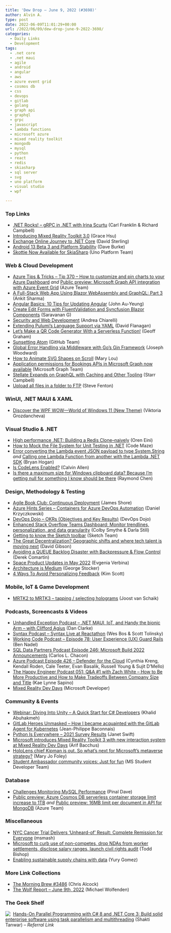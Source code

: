 ```yaml
---
title: 'Dew Drop – June 9, 2022 (#3698)'
author: Alvin A.
type: post
date: 2022-06-09T11:01:29+00:00
url: /2022/06/09/dew-drop-june-9-2022-3698/
categories:
  - Daily Links
  - Development
tags:
  - .net core
  - .net maui
  - agile
  - android
  - angular
  - aws
  - azure event grid
  - cosmos db
  - css
  - devops
  - gitlab
  - golang
  - graph api
  - graphql
  - grpc
  - javascript
  - lambda functions
  - microsoft azure
  - mixed reality toolkit
  - mongodb
  - mysql
  - python
  - react
  - redis
  - skiasharp
  - sql server
  - svg
  - uno platform
  - visual studio
  - wpf

---
```

### <a name="top"></a>Top Links

  * <a href="https://www.dotnetrocks.com/default.aspx?ShowNum=1797" target="_blank" rel="noopener">.NET Rocks! &#8211; gRPC in .NET with Irina Scurtu</a> (Carl Franklin & Richard Campbell)
  * <a href="http://www.youtube.com/watch?v=X_2jYhAk4G8" target="_blank" rel="noopener">Introducing Mixed Reality Toolkit 3.0</a> (Grace Hsu)
  * <a href="https://devblogs.microsoft.com/dotnet/exchange-online-journey-to-net-core/?WT.mc_id=DOP-MVP-4025064" target="_blank" rel="noopener">Exchange Online Journey to .NET Core</a> (David Sterling)
  * <a href="http://android-developers.googleblog.com/2022/06/android-13-beta-3-platform-stability.html" target="_blank" rel="noopener">Android 13 Beta 3 and Platform Stability</a> (Dave Burke)
  * <a href="https://platform.uno/blog/skottie-now-available-for-skiasharp/" target="_blank" rel="noopener">Skottie Now Available for SkiaSharp</a> (Uno Platform Team)



### <a name="web"></a>Web & Cloud Development

  * <a href="https://microsoft.github.io/AzureTipsAndTricks/blog/tip370.html" target="_blank" rel="noopener">Azure Tips & Tricks &#8211; Tip 370 &#8211; How to customize and pin charts to your Azure Dashboard</a> _and_ <a href="https://azure.microsoft.com/en-us/updates/public-preview-microsoft-graph-api-integration-with-azure-event-grid/?WT.mc_id=DOP-MVP-4025064" target="_blank" rel="noopener">Public preview: Microsoft Graph API integration with Azure Event Grid</a> (Azure Team)
  * <a href="https://www.syncfusion.com/blogs/post/a-full-stack-web-app-using-blazor-webassembly-and-graphql-part-3.aspx" target="_blank" rel="noopener">A Full-Stack Web App Using Blazor WebAssembly and GraphQL: Part 3</a> (Ankit Sharma)
  * <a href="https://www.telerik.com/blogs/angular-basics-10-tips-updating-angular" target="_blank" rel="noopener">Angular Basics: 10 Tips for Updating Angular</a> (John Au-Yeung)
  * <a href="https://www.syncfusion.com/blogs/post/create-edit-forms-with-fluentvalidation-and-syncfusion-blazor-components.aspx" target="_blank" rel="noopener">Create Edit Forms with FluentValidation and Syncfusion Blazor Components</a> (Saravanan G)
  * <a href="https://auth0.com/blog/security-and-web-development/" target="_blank" rel="noopener">Security and Web Development</a> (Andrea Chiarelli)
  * <a href="https://www.pulumi.com/blog/extending-pulumi-languages-with-yaml-cue-jsonnet-rust/" target="_blank" rel="noopener">Extending Pulumi&#8217;s Language Support via YAML</a> (David Flanagan)
  * <a href="https://css-tricks.com/lets-make-a-qr-code-generator-with-a-serverless-function/" target="_blank" rel="noopener">Let’s Make a QR Code Generator With a Serverless Function!</a> (Geoff Graham)
  * <a href="https://github.blog/2022-06-08-sunsetting-atom/" target="_blank" rel="noopener">Sunsetting Atom</a> (GitHub Team)
  * <a href="https://josephwoodward.co.uk/2022/06/global-error-handling-gin-middleware" target="_blank" rel="noopener">Global Error Handling via Middleware with Go&#8217;s Gin Framework</a> (Joseph Woodward)
  * <a href="https://tympanus.net/codrops/2022/06/08/how-to-animate-svg-shapes-on-scroll/" target="_blank" rel="noopener">How to Animate SVG Shapes on Scroll</a> (Mary Lou)
  * <a href="https://devblogs.microsoft.com/microsoft365dev/application-permissions-for-bookings-apis-in-microsoft-graph-now-available/?WT.mc_id=DOP-MVP-4025064" target="_blank" rel="noopener">Application permissions for Bookings APIs in Microsoft Graph now available</a> (Microsoft Graph Team)
  * <a href="https://thenewstack.io/stellate-expands-on-graphql-with-caching-and-other-tooling/" target="_blank" rel="noopener">Stellate Expands on GraphQL with Caching and Other Tooling</a> (Starr Campbell)
  * <a href="https://www.stevefenton.co.uk/2022/06/upload-all-files-in-a-folder-to-ftp/" target="_blank" rel="noopener">Upload all files in a folder to FTP</a> (Steve Fenton)



### <a name="silverlight"></a>WinUI, .NET MAUI & XAML

  * <a href="https://www.telerik.com/blogs/discover-wpf-wow-world-windows-11-new-theme" target="_blank" rel="noopener">Discover the WPF WOW—World of Windows 11 (New Theme)</a> (Viktoria Grozdancheva)



### <a name="dotnet"></a>Visual Studio & .NET

  * <a href="https://ayende.com/blog/197412-B/high-performance-net-building-a-redis-clone-naively?Key=4416536d-c305-4106-8daf-5e302e879ecb" target="_blank" rel="noopener">High performance .NET: Building a Redis Clone–naively</a> (Oren Eini)
  * <a href="https://code-maze.com/dotnet-unit-testing-mock-file-system/" target="_blank" rel="noopener">How to Mock the File System for Unit Testing in .NET</a> (Code Maze)
  * <a href="https://nodogmablog.bryanhogan.net/2022/06/error-converting-the-lambda-event-json-payload-to-type-system-string/" target="_blank" rel="noopener">Error converting the Lambda event JSON payload to type System.String</a> _and_ <a href="https://nodogmablog.bryanhogan.net/2022/06/calling-one-lambda-function-from-another-with-the-lambda-net-sdk/" target="_blank" rel="noopener">Calling one Lambda Function from another with the Lambda .NET SDK</a> (Bryan Hogan)
  * <a href="https://www.codingwithcalvin.net/is-codelens-enabled/" target="_blank" rel="noopener">Is CodeLens Enabled?</a> (Calvin Allen)
  * <a href="https://devblogs.microsoft.com/oldnewthing/20220608-00/?p=106727" target="_blank" rel="noopener">Is there a maximum size for Windows clipboard data? Because I’m getting null for something I know should be there</a> (Raymond Chen)



### <a name="design"></a>Design, Methodology & Testing

  * <a href="https://www.jamesshore.com/v2/books/aoad2/book_club/continuous_deployment" target="_blank" rel="noopener">Agile Book Club: Continuous Deployment</a> (James Shore)
  * <a href="https://techmindfactory.com/Containers-For-Azure-DevOps-Automation/" target="_blank" rel="noopener">Azure Hints Series &#8211; Containers for Azure DevOps Automation</a> (Daniel Krzyczkowski)
  * <a href="https://devblogs.microsoft.com/devops/devops-dojo-okrs-objectives-and-key-results/?WT.mc_id=DOP-MVP-4025064" target="_blank" rel="noopener">DevOps Dojo – OKRs (Objectives and Key Results)</a> (DevOps Dojo)
  * <a href="https://stackoverflow.blog/2022/06/08/enhanced-teams-dashboard-monitor-trendlines-personalization-and-data-granularity/" target="_blank" rel="noopener">Enhanced Stack Overflow Teams Dashboard: Monitor trendlines, personalization, and data granularity</a> (Colby Smythe & Darla Still)
  * <a href="https://www.sketch.com/blog/2022/06/08/sketch-toolbar/" target="_blank" rel="noopener">Getting to know the Sketch toolbar</a> (Sketch Team)
  * <a href="https://stackoverflow.blog/2022/06/08/the-great-decentralization-geographic-shifts-and-where-tech-talent-is-moving-next/" target="_blank" rel="noopener">The Great Decentralization? Geographic shifts and where tech talent is moving next</a> (David Gibson)
  * <a href="https://codeopinion.com/avoiding-a-queue-backlog-disaster-with-backpressure-flow-control/" target="_blank" rel="noopener">Avoiding a QUEUE Backlog Disaster with Backpressure & Flow Control</a> (Derek Comartin)
  * <a href="https://blog.jetbrains.com/space/2022/06/08/product-updates-in-may-2022/" target="_blank" rel="noopener">Space Product Updates in May 2022</a> (Evgenia Verbina)
  * <a href="https://georgestocker.com/2022/06/08/architecture-is-medium/" target="_blank" rel="noopener">Architecture is Medium</a> (George Stocker)
  * <a href="https://www.radicalcandor.com/dont-personalize-feedback/" target="_blank" rel="noopener">4 Ways To Avoid Personalizing Feedback</a> (Kim Scott)



### <a name="mobile"></a>Mobile, IoT & Game Development

  * <a href="https://localjoost.github.io/MRTK2-to-MRTK3-tapping-selecting-holograms/" target="_blank" rel="noopener">MRTK2 to MRTK3 &#8211; tapping / selecting holograms</a> (Joost van Schaik)



### <a name="podcasts"></a>Podcasts, Screencasts & Videos

  * <a href="https://unhandledexceptionpodcast.com/posts/0038-cliffordagius/" target="_blank" rel="noopener">Unhandled Exception Podcast &#8211; .NET MAUI, IoT, and Handy the bionic Arm &#8211; with Clifford Agius</a> (Dan Clarke)
  * <a href="https://syntax.fm/show/468/syntax-live-at-reactathon" target="_blank" rel="noopener">Syntax Podcast &#8211; Syntax Live at Reactathon</a> (Wes Bos & Scott Tolinsky)
  * <a href="https://www.bennadel.com/blog/4279-working-code-podcast-episode-78-user-experience-ux-guard-rails.htm" target="_blank" rel="noopener">Working Code Podcast &#8211; Episode 78: User Experience (UX) Guard Rails</a> (Ben Nadel)
  * <a href="https://sqldatapartners.com/2022/06/08/episode-246-microsoft-build-2022-announcements/" target="_blank" rel="noopener">SQL Data Partners Podcast Episode 246: Microsoft Build 2022 Announcements</a> (Carlos L. Chacon)
  * <a href="http://azpodcast.azurewebsites.net/post/Episode-426-Defender-for-the-Cloud" target="_blank" rel="noopener">Azure Podcast Episode 426 &#8211; Defender for the Cloud</a> (Cynthia Kreng, Kendall Roden, Cale Teeter, Evan Basalik, Russell Young & Sujit D&#8217;Mello)
  * <a href="https://oasisofcourage.com/051-qa-1-with-zach-white-how-to-be-more-productive-and-how-to-make-tradeoffs-between-company-size-and-title/" target="_blank" rel="noopener">The Happy Engineer Podcast 051: Q&A #1 with Zach White – How to Be More Productive and How to Make Tradeoffs Between Company Size and Title</a> (Kae Lynne Sapino)
  * <a href="http://www.youtube.com/watch?v=xQW0WTOOggQ" target="_blank" rel="noopener">Mixed Reality Dev Days</a> (Microsoft Developer)



### <a name="events"></a>Community & Events

  * <a href="https://blog.jetbrains.com/dotnet/2022/06/08/webinar-diving-into-unity-a-quick-start-for-c-developers/" target="_blank" rel="noopener">Webinar: Diving Into Unity – A Quick Start for C# Developers</a> (Khalid Abuhakmeh)
  * <a href="https://about.gitlab.com/blog/2022/06/08/configuring-your-cluster-with-kubernetes-integration/" target="_blank" rel="noopener">GitLab Heroes Unmasked &#8211; How I became acquainted with the GitLab Agent for Kubernetes</a> (Jean-Philippe Baconnais)
  * <a href="http://www.i-programmer.info/news/216-python/15491-python-is-everywhere-2021-survey-results.html" target="_blank" rel="noopener">Python Is Everywhere &#8211; 2021 Survey Results</a> (Janet Swift)
  * <a href="https://www.onmsft.com/news/microsoft-introduces-mixed-reality-toolkit-3" target="_blank" rel="noopener">Microsoft introduces Mixed Reality Toolkit 3 with new interaction system at Mixed Reality Dev Days</a> (Arif Bacchus)
  * <a href="https://www.zdnet.com/article/hololens-chief-kipman-is-out-so-whats-next-for-microsofts-metaverse-strategy/#ftag=RSSbaffb68" target="_blank" rel="noopener">HoloLens chief Kipman is out. So what&#8217;s next for Microsoft&#8217;s metaverse strategy?</a> (Mary Jo Foley)
  * <a href="https://techcommunity.microsoft.com/t5/student-developer-blog/student-ambassador-community-voices-just-for-fun/ba-p/3483581?WT.mc_id=DOP-MVP-4025064" target="_blank" rel="noopener">Student Ambassador community voices: Just for fun</a> (MS Student Developer Team)



### <a name="sql"></a>Database

  * <a href="https://blog.sqlauthority.com/2022/06/09/challenges-monitoring-mysql-performance/?utm_source=rss&utm_medium=rss&utm_campaign=challenges-monitoring-mysql-performance" target="_blank" rel="noopener">Challenges Monitoring MySQL Performance</a> (Pinal Dave)
  * <a href="https://azure.microsoft.com/en-us/updates/public-preview-azure-cosmos-db-serverless-container-storage-limit-increase-to-1tb/?WT.mc_id=DOP-MVP-4025064" target="_blank" rel="noopener">Public preview: Azure Cosmos DB serverless container storage limit increase to 1TB</a> _and_ <a href="https://azure.microsoft.com/en-us/updates/public-preview-16mb-limit-per-document-in-api-for-mongodb/?WT.mc_id=DOP-MVP-4025064" target="_blank" rel="noopener">Public preview: 16MB limit per document in API for MongoDB</a> (Azure Team)



### <a name="misc"></a>Miscellaneous

  * <a href="https://science.slashdot.org/story/22/06/08/1745206/nyc-cancer-trial-delivers-unheard-of-result-complete-remission-for-everyone?utm_source=rss1.0mainlinkanon&utm_medium=feed" target="_blank" rel="noopener">NYC Cancer Trial Delivers &#8216;Unheard-of&#8217; Result: Complete Remission for Everyone</a> (msmash)
  * <a href="https://www.geekwire.com/2022/microsoft-to-end-non-competes-for-all-but-senior-execs-drop-ndas-from-employee-settlements-disclose-salary-ranges-launch-civil-rights-audit/" target="_blank" rel="noopener">Microsoft to curb use of non-competes, drop NDAs from worker settlements, disclose salary ranges, launch civil rights audit</a> (Todd Bishop)
  * <a href="https://cloudblogs.microsoft.com/industry-blog/microsoft-in-business/sustainability/2022/06/08/enabling-sustainable-supply-chains-with-data/?WT.mc_id=DOP-MVP-4025064" target="_blank" rel="noopener">Enabling sustainable supply chains with data</a> (Yury Gomez)



### <a name="links"></a>More Link Collections

  * <a href="https://blog.cwa.me.uk/2022/06/09/the-morning-brew-3486/" target="_blank" rel="noopener">The Morning Brew #3486</a> (Chris Alcock)
  * <a href="https://michael-wolfenden.github.io/2022/06/09/june-9th-2022/" target="_blank" rel="noopener">The Wolf Report &#8211; June 9th, 2022</a> (Michael Wolfenden)



### <a name="shelf"></a>The Geek Shelf

<a href="https://www.amazon.com/dp/178913241X/?tag=amavin-20" target="_blank" rel="noopener"><img decoding="async" align="left" style="margin: 0px 4px 0px 0px; border: 0px currentcolor; border-image: none; float: left; display: inline; background-image: none;" src="https://m.media-amazon.com/images/I/51FUqwCn9vL._SS135_.jpg" border="0" /></a>&nbsp;<a href="https://www.amazon.com/dp/178913241X/?tag=amavin-20" target="_blank" rel="noopener">Hands-On Parallel Programming with C# 8 and .NET Core 3: Build solid enterprise software using task parallelism and multithreading</a> (Shakti Tanwar) _&#8211; Referral Link_